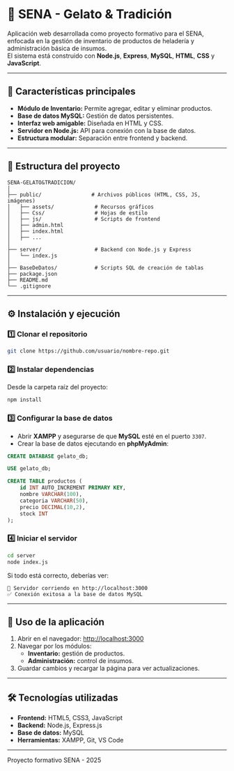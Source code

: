 # 🍨 SENA - Gelato & Tradición

Aplicación web desarrollada como proyecto formativo para el SENA, enfocada en la gestión de inventario de productos de heladería y administración básica de insumos.  
El sistema está construido con **Node.js**, **Express**, **MySQL**, **HTML**, **CSS** y **JavaScript**.

---

## 📌 Características principales

- **Módulo de Inventario:** Permite agregar, editar y eliminar productos.
- **Base de datos MySQL:** Gestión de datos persistentes.
- **Interfaz web amigable:** Diseñada en HTML y CSS.
- **Servidor en Node.js:** API para conexión con la base de datos.
- **Estructura modular:** Separación entre frontend y backend.

---

## 📂 Estructura del proyecto

```
SENA-GELATO&TRADICION/
│
├── public/                # Archivos públicos (HTML, CSS, JS, imágenes)
│   ├── assets/             # Recursos gráficos
│   ├── Css/                # Hojas de estilo
│   ├── js/                 # Scripts de frontend
│   ├── admin.html
│   ├── index.html
│   ├── ...
│
├── server/                 # Backend con Node.js y Express
│   └── index.js
│
├── BaseDeDatos/            # Scripts SQL de creación de tablas
├── package.json
├── README.md
└── .gitignore
```

---

## ⚙️ Instalación y ejecución

### 1️⃣ Clonar el repositorio
```bash
git clone https://github.com/usuario/nombre-repo.git
```

### 2️⃣ Instalar dependencias
Desde la carpeta raíz del proyecto:
```bash
npm install
```

### 3️⃣ Configurar la base de datos
- Abrir **XAMPP** y asegurarse de que **MySQL** esté en el puerto `3307`.
- Crear la base de datos ejecutando en **phpMyAdmin**:
```sql
CREATE DATABASE gelato_db;

USE gelato_db;

CREATE TABLE productos (
    id INT AUTO_INCREMENT PRIMARY KEY,
    nombre VARCHAR(100),
    categoria VARCHAR(50),
    precio DECIMAL(10,2),
    stock INT
);
```

### 4️⃣ Iniciar el servidor
```bash
cd server
node index.js
```
Si todo está correcto, deberías ver:
```
🚀 Servidor corriendo en http://localhost:3000
✅ Conexión exitosa a la base de datos MySQL
```

---

## 🚀 Uso de la aplicación
1. Abrir en el navegador: [http://localhost:3000](http://localhost:3000)  
2. Navegar por los módulos:
   - **Inventario:** gestión de productos.
   - **Administración:** control de insumos.
3. Guardar cambios y recargar la página para ver actualizaciones.

---

## 🛠 Tecnologías utilizadas
- **Frontend:** HTML5, CSS3, JavaScript
- **Backend:** Node.js, Express.js
- **Base de datos:** MySQL
- **Herramientas:** XAMPP, Git, VS Code

---

  
Proyecto formativo SENA - 2025  
